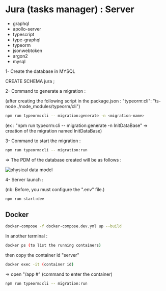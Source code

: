 # Jura (tasks manager) : Server

- graphql
- apollo-server
- typescript
- type-graphql
- typeorm
- jsonwebtoken
- argon2
- mysql

1- Create the database in MYSQL

CREATE SCHEMA jura ;

2- Command to generate a migration :

(after creating the following script in the package.json : "typeorm:cli": "ts-node ./node_modules/typeorm/cli")

```sh
npm run typeorm:cli -- migration:generate -n <migration-name>
```

(ex : "npm run typeorm:cli -- migration:generate -n InitDataBase" => creation of the migration named InitDataBase)

3- Command to start the migration :

```sh
npm run typeorm:cli -- migration:run
```

=> The PDM of the database created will be as follows :

![physical data model](https://imgur.com/3iaLT6i.png)

4- Server launch :

(nb: Before, you must configure the ".env" file.)

```sh
npm run start:dev
```

## Docker

```sh
docker-compose -f docker-compose.dev.yml up --build
```

In another terminal :

```sh
docker ps (to list the running containers)

```

then copy the container id "server"

```sh
docker exec -it (container id)
```

=> open "/app #" (command to enter the container)

```sh
npm run typeorm:cli -- migration:run
```

